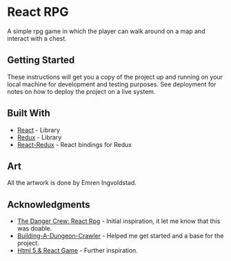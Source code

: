 # React RPG
A simple rpg game in which the player can walk around on a map and interact with a chest. 

## Getting Started

These instructions will get you a copy of the project up and running on your local machine for development and testing purposes. See deployment for notes on how to deploy the project on a live system.

## Built With

* [React](https://reactjs.org/) - Library
* [Redux](https://redux.js.org/) - Library
* [React-Redux](https://github.com/reactjs/react-redux) - React bindings for Redux

 ## Art

All the artwork is done by Emren Ingvoldstad. 

## Acknowledgments
* [The Danger Crew: React Rpg](https://youtu.be/0pfLapmfxdY) - Initial inspiration, it let me know that this was doable. 
* [Building-A-Dungeon-Crawler](https://github.com/react-u/013-building-a-dungeon-crawler-game-pt-3/) - Helped me get started and a base for the project.
* [Html 5 & React Game](https://youtu.be/hQur31QgDbc) - Further inspiration.
